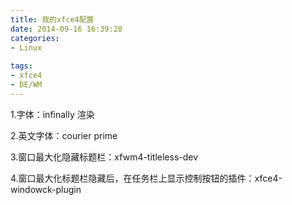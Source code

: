 ```yaml
---
title: 我的xfce4配置
date: 2014-09-16 16:39:20
categories:
- Linux
    
tags:
- xfce4
- DE/WM
---
```


1.字体：infinally 渲染

2.英文字体：courier prime

3.窗口最大化隐藏标题栏：xfwm4-titleless-dev

4.窗口最大化标题栏隐藏后，在任务栏上显示控制按钮的插件：xfce4-windowck-plugin